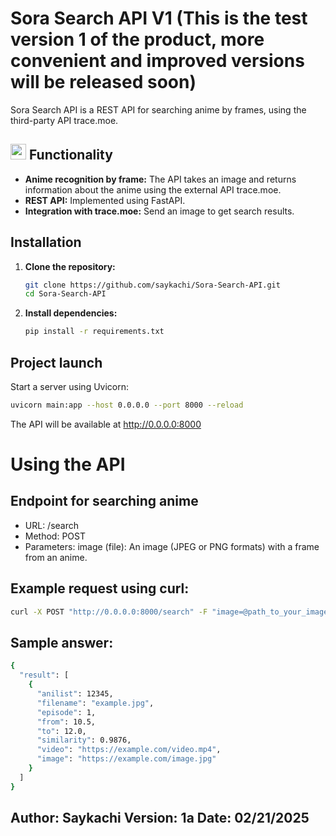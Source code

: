 # Sora Search API V1 (This is the test version 1 of the product, more convenient and improved versions will be released soon)

Sora Search API is a REST API for searching anime by frames, using the third-party API trace.moe.

## <img src="https://cdn.discordapp.com/emojis/1009754836314628146.gif" width="25px" height="25px"> Functionality

- **Anime recognition by frame:** The API takes an image and returns information about the anime using the external API trace.moe.
- **REST API:** Implemented using FastAPI.
- **Integration with trace.moe:** Send an image to get search results.


## Installation

1. **Clone the repository:**

    ```bash
    git clone https://github.com/saykachi/Sora-Search-API.git
    cd Sora-Search-API
    ```

2. **Install dependencies:**

    ```bash
    pip install -r requirements.txt
    ```

## Project launch

Start a server using Uvicorn:

```bash
uvicorn main:app --host 0.0.0.0 --port 8000 --reload
```

The API will be available at http://0.0.0.0:8000

# Using the API

## Endpoint for searching anime

- URL: /search
- Method: POST
- Parameters:
  image (file): An image (JPEG or PNG formats) with a frame from an anime.

## Example request using curl:

```bash
curl -X POST "http://0.0.0.0:8000/search" -F "image=@path_to_your_image.jpg"
```

## Sample answer:

```bash
{
  "result": [
    {
      "anilist": 12345,
      "filename": "example.jpg",
      "episode": 1,
      "from": 10.5,
      "to": 12.0,
      "similarity": 0.9876,
      "video": "https://example.com/video.mp4",
      "image": "https://example.com/image.jpg"
    }
  ]
}
```

## Author: Saykachi Version: 1a Date: 02/21/2025
